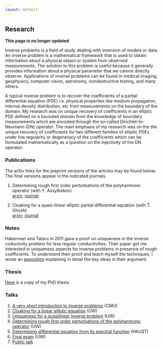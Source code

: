 ```yaml
---
layout: default
---
```


## Research

**This page is no longer updated**

Inverse problems is a field of study dealing with inversion of models or data. An inverse problem is a mathematical framework that is used to obtain information about a physical object or system from observed measurements. The solution to this problem is useful because it generally provides information about a physical parameter that we cannot directly observe. Applications of inverse problems can be found in medical imaging, geophysics, computer vision, astronomy, nondestructive testing, and many others.

A typical inverse problem is to recover the coefficients of a partial differential equation (PDE) i.e. physical properties like medium propagation, internal density distribution, etc from measurements on the boundary of the domain. My research was on unique recovery of coefficients in an elliptic PDE defined on a bounded domain from the knowledge of boundary measurements which are encoded through the so-called Dirichlet-to-Neumann (DN) operator. The main emphasis of my research was on the the unique recovery of coefficients for two different families of elliptic PDEs under low regularity or degeneracy of the coefficients which can be formulated mathematically as
a question on the injectivity of the DN operator. 


### Publications

The arXiv links for the preprint versions of the articles may be found below. The final versions appear in the indicated journals.

1. Determining rough first order perturbations of the polyharmonic operator (with Y. Assylbekov)<br>
[arxiv](https://arxiv.org/abs/1703.02569); [journal](https://www.aimsciences.org/article/doi/10.3934/ipi.2019047)

2. Cloaking for a quasi-linear elliptic partial differential equation (with T. Ghosh)<br>
[arxiv](https://arxiv.org/abs/1704.02714v1); [journal](http://www.aimsciences.org/article/doi/10.3934/ipi.2018020)

### Notes 
Haberman and Tataru in 2011 gave a proof on uniqueness in the inverse coductivity problem for less regular conductivities. Their paper got me interested in uniqueness aspects for inverse problems in presence of rough coefficients. To understand their proof and teach myself the techniques, I wrote an [exposition](documents/HT_uniqueness_exposition.pdf) explaining in detail the key ideas in their argument. 

### Thesis
[Here](documents/uwthesis(2).pdf) is a copy of my PhD thesis

### Talks

1. [A very short introduction to inverse problems](documents/short_intro_inverse_problem_slides.pdf) (CMU)
2. [Cloaking for a linear eillptic equation](documents/KSVW_cloaking_paper_slides.pdf) (UW)
3. [Uniqueness for a quasilinear inverse problem](documents/generals_slides.pdf) (UW)
4. [Determining rough first order perturbations of the polyharmonic operator](documents/polyharmonic_slides.pdf) (UW)
5. [Determining differential equation from its spectral function](documents/spectral_function_presentation.pdf) (HKUST)
6. [Final exam](documents/final_exam.pdf) (UW)
7. [Public talk](documents/Theorem_talk.pdf)
<br>
<br>

